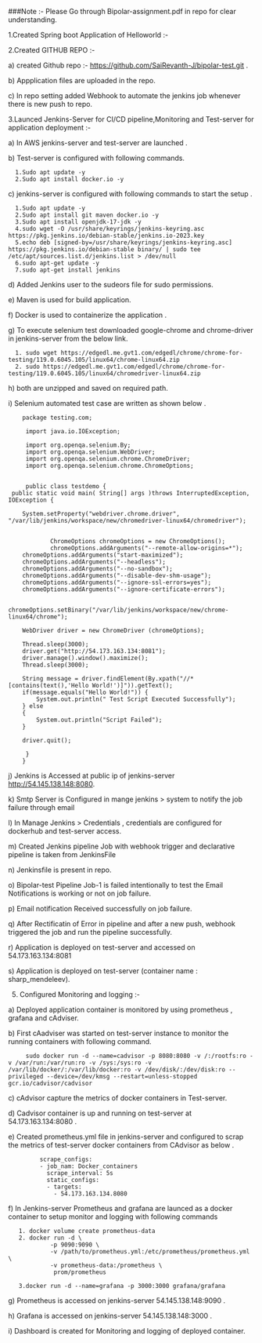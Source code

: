 ###Note :-  Please  Go through Bipolar-assignment.pdf in repo for clear understanding.


1.Created Spring boot Application of Helloworld  :-

2.Created GITHUB REPO  :-

  a) created Github repo :- https://github.com/SaiRevanth-J/bipolar-test.git .

  b) Appplication files are uploaded in the repo.

  c) In repo setting added Webhook to automate the jenkins job whenever there is new push to repo.

3.Launced Jenkins-Server for CI/CD pipeline,Monitoring and Test-server for application deployment  :-

  a) In AWS jenkins-server and test-server are  launched .

  b)  Test-server is configured with following commands.

      1.Sudo apt update -y
      2.Sudo apt install docker.io -y

  c) jenkins-server is configured with  following commands  to start the setup .

      1.Sudo apt update -y
      2.Sudo apt install git maven docker.io -y
      3.Sudo apt install openjdk-17-jdk -y
      4.sudo wget -O /usr/share/keyrings/jenkins-keyring.asc  https://pkg.jenkins.io/debian-stable/jenkins.io-2023.key
      5.echo deb [signed-by=/usr/share/keyrings/jenkins-keyring.asc] https://pkg.jenkins.io/debian-stable binary/ | sudo tee  /etc/apt/sources.list.d/jenkins.list > /dev/null
      6.sudo apt-get update -y
      7.sudo apt-get install jenkins 

  d) Added Jenkins user to the sudeors file for sudo permissions.
    
  e) Maven is used for build application.

  f) Docker is used to containerize  the application .

  g) To execute selenium test downloaded google-chrome and chrome-driver in jenkins-server from the below link.
    
      1. sudo wget https://edgedl.me.gvt1.com/edgedl/chrome/chrome-for-testing/119.0.6045.105/linux64/chrome-linux64.zip
      2. sudo https://edgedl.me.gvt1.com/edgedl/chrome/chrome-for-testing/119.0.6045.105/linux64/chromedriver-linux64.zip

  h) both are unzipped and saved on required path.

  i) Selenium automated test case are written as shown below  . 

        package testing.com;

         import java.io.IOException;

         import org.openqa.selenium.By;
         import org.openqa.selenium.WebDriver;
         import org.openqa.selenium.chrome.ChromeDriver;
         import org.openqa.selenium.chrome.ChromeOptions;


         public class testdemo {
	 public static void main( String[] args )throws InterruptedException, IOException {
	
		System.setProperty("webdriver.chrome.driver", "/var/lib/jenkins/workspace/new/chromedriver-linux64/chromedriver"); 
		

    	        ChromeOptions chromeOptions = new ChromeOptions();
    	        chromeOptions.addArguments("--remote-allow-origins=*");
		chromeOptions.addArguments("start-maximized");
		chromeOptions.addArguments("--headless");
		chromeOptions.addArguments("--no-sandbox");
		chromeOptions.addArguments("--disable-dev-shm-usage");
		chromeOptions.addArguments("--ignore-ssl-errors=yes");
		chromeOptions.addArguments("--ignore-certificate-errors");
	
    	        chromeOptions.setBinary("/var/lib/jenkins/workspace/new/chrome-linux64/chrome");
		
		WebDriver driver = new ChromeDriver (chromeOptions);
	
		Thread.sleep(3000);
		driver.get("http://54.173.163.134:8081");
		driver.manage().window().maximize();
		Thread.sleep(3000);
		
		String message = driver.findElement(By.xpath("//*[contains(text(),'Hello World!')]")).getText();
		if(message.equals("Hello World!")) {
			System.out.println(" Test Script Executed Successfully");
		} else 
		{
			System.out.println("Script Failed");
		}
		
		driver.quit();
		
	     }
        }



  j) Jenkins is Accessed at public ip of  jenkins-server http://54.145.138.148:8080.

  k) Smtp Server is Configured in mange jenkins > system to notify the job failure through email

  l) In Manage Jenkins > Credentials , credentials  are configured for dockerhub and test-server access.

  m) Created Jenkins pipeline Job with webhook trigger and declarative pipeline is taken from JenkinsFile
  
  n) Jenkinsfile is present in repo.

  o) Bipolar-test Pipeline Job-1 is failed intentionally to test the Email Notifications is working or not on job failure. 
  
  p) Email notification Received successfully on job failure.
  
  q) After Rectificatin of  Error in pipeline and after a new  push, webhook triggered the job and run the pipeline successfully.

  r) Application is deployed on test-server and accessed on 54.173.163.134:8081 

  s) Application is deployed on test-server (container name : sharp_mendeleev).
  
5. Configured Monitoring and logging  :-

 a) Deployed application container is monitored by using prometheus , grafana and cAdviser.

 b) First cAadviser was started  on test-server instance to monitor the running containers  with following command.

         sudo docker run -d --name=cadvisor -p 8080:8080 -v /:/rootfs:ro -v /var/run:/var/run:ro -v /sys:/sys:ro -v /var/lib/docker/:/var/lib/docker:ro -v /dev/disk/:/dev/disk:ro --privileged --device=/dev/kmsg --restart=unless-stopped gcr.io/cadvisor/cadvisor

 c) cAdvisor capture the metrics of docker containers in Test-server.

 d) Cadvisor container is up and running on test-server at  54.173.163.134:8080 .

 e) Created prometheus.yml file in jenkins-server and configured to scrap the metrics of test-server docker containers from CAdvisor as below .

             scrape_configs:
             - job_nam: Docker_containers
               scrape_interval: 5s
               static_configs:
               - targets:
                 - 54.173.163.134.8080

 f) In Jenkins-server Prometheus and grafana are launced as a docker container to setup  monitor and logging  with following commands 

       1. docker volume create prometheus-data
       2. docker run -d \
                -p 9090:9090 \
                -v /path/to/prometheus.yml:/etc/prometheus/prometheus.yml \
                -v prometheus-data:/prometheus \
                 prom/prometheus

       3.docker run -d --name=grafana -p 3000:3000 grafana/grafana
       

 g) Prometheus is accessed on jenkins-server 54.145.138.148:9090 .

 h) Grafana  is accessed on jenkins-server 54.145.138.148:3000 .
  
 i) Dashboard is created for Monitoring and logging of  deployed container. 


